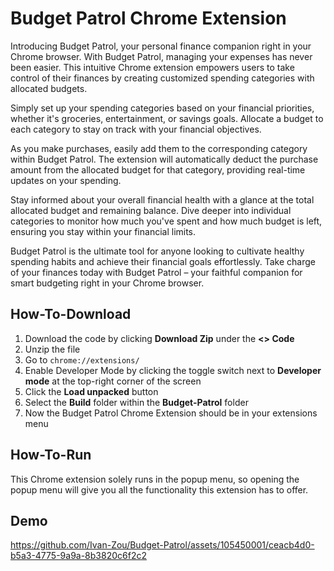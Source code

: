 # Budget Patrol Chrome Extension
Introducing Budget Patrol, your personal finance companion right in your Chrome browser. With Budget Patrol, managing your expenses has never been easier. This intuitive Chrome extension empowers users to take control of their finances by creating customized spending categories with allocated budgets.

Simply set up your spending categories based on your financial priorities, whether it's groceries, entertainment, or savings goals. Allocate a budget to each category to stay on track with your financial objectives.

As you make purchases, easily add them to the corresponding category within Budget Patrol. The extension will automatically deduct the purchase amount from the allocated budget for that category, providing real-time updates on your spending.

Stay informed about your overall financial health with a glance at the total allocated budget and remaining balance. Dive deeper into individual categories to monitor how much you've spent and how much budget is left, ensuring you stay within your financial limits.

Budget Patrol is the ultimate tool for anyone looking to cultivate healthy spending habits and achieve their financial goals effortlessly. Take charge of your finances today with Budget Patrol – your faithful companion for smart budgeting right in your Chrome browser.

## How-To-Download
1) Download the code by clicking **Download Zip** under the **<> Code**
2) Unzip the file
3) Go to ```chrome://extensions/```
4) Enable Developer Mode by clicking the toggle switch next to **Developer mode** at the top-right corner of the screen
5) Click the **Load unpacked** button
6) Select the **Build** folder within the **Budget-Patrol** folder
7) Now the Budget Patrol Chrome Extension should be in your extensions menu

## How-To-Run
This Chrome extension solely runs in the popup menu, so opening the popup menu will give you all the functionality this extension has to offer.

## Demo
https://github.com/Ivan-Zou/Budget-Patrol/assets/105450001/ceacb4d0-b5a3-4775-9a9a-8b3820c6f2c2
